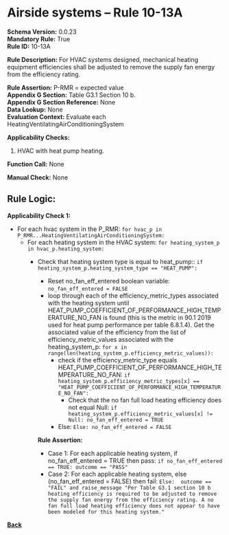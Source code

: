 # Airside systems – Rule 10-13A    
**Schema Version:** 0.0.23    
**Mandatory Rule:** True    
**Rule ID:** 10-13A    
 
**Rule Description:** For HVAC systems designed, mechanical heating equipment efficiencies shall be adjusted to remove the supply fan energy from the efficiency rating.  

**Rule Assertion:** P-RMR = expected value                                           
**Appendix G Section:** Table G3.1 Section 10 b.  
**Appendix G Section Reference:** None  
**Data Lookup:** None   
**Evaluation Context:** Evaluate each HeatingVentilatingAirConditioningSystem   

**Applicability Checks:**  

1. HVAC with heat pump heating.  

**Function Call:** None  

**Manual Check:**  None  

## Rule Logic:   
**Applicability Check 1:**   
- For each hvac system in the P_RMR: `for hvac_p in P_RMR...HeatingVentilatingAirConditioningSystem:`
    - For each heating system in the HVAC system: `for heating_system_p in hvac_p.heating_system:`
        - Check that heating system type is equal to heat_pump:: `if heating_system_p.heating_system_type == "HEAT_PUMP":`
            - Reset no_fan_eff_entered boolean variable: `no_fan_eff_entered = FALSE`
			- loop through each of the efficiency_metric_types associated with the heating system until HEAT_PUMP_COEFFICIENT_OF_PERFORMANCE_HIGH_TEMPERATURE_NO_FAN is found (this is the metric in 90.1 2019 used for heat pump performance per table 6.8.1.4). Get the associated value of the efficiency from the list of efficiency_metric_values associated with the heating_system_p: `for x in range(len(heating_system_p.efficiency_metric_values)):`
				- check if the efficiency_metric_type equals HEAT_PUMP_COEFFICIENT_OF_PERFORMANCE_HIGH_TEMPERATURE_NO_FAN: `if heating_system_p.efficiency_metric_types[x] == "HEAT_PUMP_COEFFICIENT_OF_PERFORMANCE_HIGH_TEMPERATURE_NO_FAN":`
					- Check that the no fan full load heating efficiency does not equal Null: `if heating_system_p.efficiency_metric_values[x] != Null: no_fan_eff_entered = TRUE`
				- Else: `Else: no_fan_eff_entered = FALSE`  
                    
            **Rule Assertion:**
            - Case 1: For each applicable heating system, if no_fan_eff_entered = TRUE then pass: `if no_fan_eff_entered == TRUE: outcome == "PASS"`  
            - Case 2: For each applicable heating system, else (no_fan_eff_entered = FALSE) then fail: `Else:  outcome == "FAIL" and raise_message "Per Table G3.1 section 10 b heating efficiency is required to be adjusted to remove the supply fan energy from the efficiency rating. A no fan full load heating efficiency does not appear to have been modeled for this heating system."`  

**[Back](../_toc.md)**
